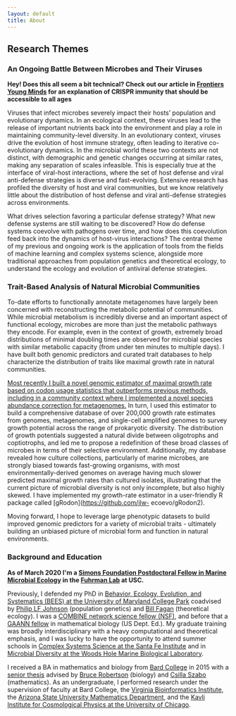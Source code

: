 ```yaml
---
layout: default
title: About
---
```


## Research Themes 

### An Ongoing Battle Between Microbes and Their Viruses

**Hey! Does this all seem a bit technical? Check out our article in [Frontiers Young Minds](https://kids.frontiersin.org/article/10.3389/frym.2019.00102) for an explanation of CRISPR immunity that should be accessible to all ages**

Viruses that infect microbes severely impact their hosts’ population and evolutionary dynamics. In an
ecological context, these viruses lead to the release of important nutrients back into the environment and
play a role in maintaining community-level diversity. In an evolutionary context, viruses drive the evolution
of host immune strategy, often leading to iterative co-evolutionary dynamics. In the microbial world these
two contexts are not distinct, with demographic and genetic changes occurring at similar rates, making
any separation of scales infeasible. This is especially true at the interface of viral-host interactions, where
the set of host defense and viral anti-defense strategies is diverse and fast-evolving. Extensive research has
profiled the diversity of host and viral communities, but we know relatively little about the distribution of
host defense and viral anti-defense strategies across environments. 

What drives selection favoring a particular defense strategy? What new defense systems are still waiting to
be discovered? How do defense systems coevolve with pathogens over time, and how does this coevolution
feed back into the dynamics of host-virus interactions? The central theme of my previous and ongoing
work is the application of tools from the fields of machine learning and complex systems science, alongside
more traditional approaches from population genetics and theoretical ecology, to understand the ecology and
evolution of antiviral defense strategies.

### Trait-Based Analysis of Natural Microbial Communities

To-date efforts to functionally annotate metagenomes have largely been concerned with reconstructing 
the metabolic potential of communities. While microbial metabolism is incredibly diverse and
an important aspect of functional ecology, microbes are more than just the metabolic pathways
they encode. For example, even in the context of growth, extremely broad distributions of minimal doubling
times are observed for microbial species with similar metabolic capacity (from under ten minutes
to multiple days). I have built both genomic predictors and curated trait
databases to help characterize the distribution of
traits like maximal growth rate in natural communities. 

[Most recently I built a novel genomic
estimator of maximal growth rate based on codon usage statistics that outperforms previous methods, including in a community context where I implemented 
a novel species abundance correction for metagenomes.](https://doi.org/10.1073/pnas.2016810118) In turn, I used this estimator to
build a comprehensive database of over 200,000 growth rate estimates from genomes,
metagenomes, and single-cell amplified genomes to survey growth potential across the
range of prokaryotic diversity. The distribution of growth potentials suggested a natural divide
between oligotrophs and coptiotrophs, and led me to propose a redefinition of these broad classes of
microbes in terms of their selective environment. Additionally, my database revealed how culture
collections, particularly of marine microbes, are strongly biased towards fast-growing organisms,
with most environmentally-derived genomes on average having much slower predicted maximal
growth rates than cultured isolates, illustrating that the current picture of microbial diversity is
not only incomplete, but also highly skewed. I
have implemented my growth-rate estimator in a user-friendly R package called [gRodon](https://github.com/jlw-
ecoevo/gRodon2). 

Moving forward, I hope to leverage large phenotypic datasets to build improved
genomic predictors for a variety of microbial traits - ultimately building an unbiased picture of
microbial form and function in natural environments.

### Background and Education

**As of March 2020 I'm a [Simons Foundation Postdoctoral Fellow in Marine Microbial Ecology](https://www.simonsfoundation.org/grant/simons-postdoctoral-fellowships-in-marine-microbial-ecology/?tab=awardees) in the [Fuhrman Lab](https://dornsife.usc.edu/labs/fuhrmanlab) at USC.**

Previously, I defended my PhD in [Behavior, Ecology, Evolution, and Systematics  (BEES) at the University of Maryland College Park](https://www.bisi.umd.edu/bees-1) coadvised by [Philip LF Johnson](http://science.umd.edu/biology/plfj/) (population genetics) and [Bill Fagan](http://science.umd.edu/biology/faganlab/) (theoretical ecology). I was a [COMBINE network science fellow (NSF)](https://www.combine.umd.edu/), and before that a [GAANN fellow](https://www2.ed.gov/programs/gaann/index.html) in mathematical biology (US Dept. Ed.).
My graduate training was broadly interdisciplinary with a heavy computational and theoretical emphasis, and I was lucky to have the opportunity
to attend summer schools in [Complex Systems Science at the Santa Fe Institute](https://wiki.santafe.edu/index.php/Complex_Systems_Summer_School_2017) and in
[Microbial Diversity at the Woods Hole Marine Biological Laboratory](https://www.mbl.edu/microbialdiversity/).

I received a BA in mathematics and biology from [Bard College](https://www.bard.edu/) in 2015 with a [senior thesis](https://digitalcommons.bard.edu/senproj_s2015/39/) advised by [Bruce Robertson](https://www.bard.edu/faculty/details/?id=3226) (biology) and [Csilla Szabo](https://www.skidmore.edu/mathematics/faculty/szabo.php) (mathematics). As an undergraduate, I
performed research under the supervision of faculty at Bard College, the [Virginia Bioinformatics Institute](http://systemsmedicine.pulmonary.medicine.ufl.edu/profile/laubenbacher-reinhard/), the [Arizona State University Mathematics Department](https://math.la.asu.edu/~milner/welc_eng.html), and the [Kavli Institute for Cosmological Physics at the University of Chicago](https://www.cmu.edu/physics/people/faculty/dodelson.html).

